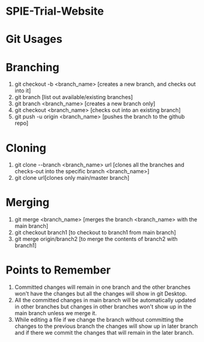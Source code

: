 # SPIE-Trial-Website

# Git Usages

# Branching

1. git checkout -b <branch_name> [creates a new branch, and checks out into it]
2. git branch [list out available/existing branches]
3. git branch <branch_name> [creates a new branch only]
4. git checkout <branch_name> [checks out into an existing branch]
2. git push -u origin <branch_name> [pushes the branch to the github repo]

# Cloning

1. git clone --branch <branch_name> url [clones all the branches and checks-out into the specific branch <branch_name>]
2. git clone url[clones only main/master branch]


# Merging
1. git merge <branch_name> [merges the branch <branch_name> with the main branch]
2. git checkout branch1 [to checkout to branch1 from main branch]
3. git merge origin/branch2 [to merge the contents of branch2 with branch1]

# Points to Remember
1. Committed changes will remain in one branch and the other branches won't have the changes but all the changes will show in git Desktop.
2. All the committed changes in main branch will be automatically updated in other branches but changes in other branches won't show up in the main branch unless we merge it.
3. While editing a file if we change the branch without committing the changes to the previous branch the changes will show up in later branch and if there we commit the changes that will remain in the later branch.